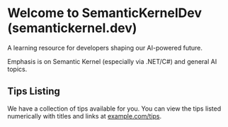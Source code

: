 # Welcome to SemanticKernelDev (semantickernel.dev)

A learning resource for developers shaping our AI-powered future. 

Emphasis is on Semantic Kernel (especially via .NET/C#) and general AI topics.

## Tips Listing

We have a collection of tips available for you. You can view the tips listed numerically with titles and links at [example.com/tips](example.com/tips).
